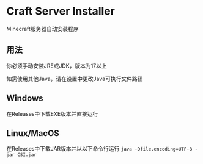 # Craft Server Installer

Minecraft服务器自动安装程序

## 用法

你必须手动安装JRE或JDK，版本为17以上

如需使用其他Java，请在设置中更改Java可执行文件路径

## Windows

在Releases中下载EXE版本并直接运行

## Linux/MacOS

在Releases中下载JAR版本并以以下命令行运行 ```java -Dfile.encoding=UTF-8 -jar CSI.jar```
